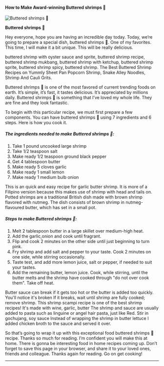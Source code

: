             

#### How to Make Award-winning Buttered shrimps 🤤

![Buttered shrimps 🤤](https://img-global.cpcdn.com/recipes/6a129f51a1c750c4/751x532cq70/buttered-shrimps-%f0%9f%a4%a4-recipe-main-photo.jpg)

**Buttered shrimps 🤤**

Hey everyone, hope you are having an incredible day today. Today, we’re going to prepare a special dish, buttered shrimps 🤤. One of my favorites. This time, I will make it a bit unique. This will be really delicious.

buttered shrimp with oyster sauce and sprite, buttered shrimp recipe, buttered shrimp mukbang, buttered shrimp with ketchup, buttered shrimp sprite, buttered shrimp spicy, buttered shrimp. The Best Buttered Shrimp Recipes on Yummly Sheet Pan Popcorn Shrimp, Snake Alley Noodles, Shrimp And Cauli Grits.

Buttered shrimps 🤤 is one of the most favored of current trending foods on earth. It’s simple, it’s fast, it tastes delicious. It’s appreciated by millions daily. Buttered shrimps 🤤 is something that I’ve loved my whole life. They are fine and they look fantastic.

To begin with this particular recipe, we must first prepare a few components. You can have buttered shrimps 🤤 using 7 ingredients and 6 steps. Here is how you cook it.

##### The ingredients needed to make Buttered shrimps 🤤:

1.  Take 1 pound uncooked large shrimp
2.  Take 1/2 teaspoon salt
3.  Make ready 1/2 teaspoon ground black pepper
4.  Get 4 tablespoon butter
5.  Make ready 5 cloves garlic
6.  Make ready 1 small lemon
7.  Make ready 1 medium bulb onion

This is an quick and easy recipe for garlic butter shrimp. It is more of a Filipino version because this makes use of shrimp with head and tails on. Potted shrimps are a traditional British dish made with brown shrimp flavored with nutmeg. The dish consists of brown shrimp in nutmeg-flavoured butter, which has set in a small pot.

##### Steps to make Buttered shrimps 🤤:

1.  Melt 2 tablespoon butter in a large skillet over medium-high heat.
2.  Add the garlic,onion and cook until fragrant.
3.  Flip and cook 2 minutes on the other side until just beginning to turn pink.
4.  Fry shrimp and add salt and pepper to your taste. Cook 2 minutes on one side, while stirring occasionally.
5.  Taste test, and add more lemon juice, salt or pepper, if needed to suit your tastes.
6.  Add the remaining butter, lemon juice. Cook, while stirring, until the butter melts and the shrimp have cooked through "do not over cook them". Take off heat.

Butter sauce can break if it gets too hot or the butter is added too quickly. You'll notice it's broken If it breaks, wait until shrimp are fully cooked; remove shrimp. This shrimp scampi recipe is one of the best shrimp recipes! It's made with wine, garlic, butter The shrimp and sauce are usually added to pasta such as linguine or angel hair pasta, just like Red. Stir in gochujang, soy sauce Instead of wrapping the shrimp in butter lettuce I added chicken broth to the sauce and served it over.

So that’s going to wrap it up with this exceptional food buttered shrimps 🤤 recipe. Thanks so much for reading. I’m confident you will make this at home. There is gonna be interesting food in home recipes coming up. Don’t forget to save this page in your browser, and share it to your loved ones, friends and colleague. Thanks again for reading. Go on get cooking!

* * *